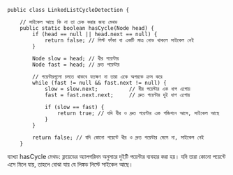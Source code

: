 
```
public class LinkedListCycleDetection {

    // সাইকেল আছে কি না তা চেক করার জন্য মেথড
    public static boolean hasCycle(Node head) {
        if (head == null || head.next == null) {
            return false; // লিস্ট ফাঁকা বা একটি মাত্র নোড থাকলে সাইকেল নেই
        }

        Node slow = head; // ধীর পয়েন্টার
        Node fast = head; // দ্রুত পয়েন্টার

        // পয়েন্টারগুলো চলতে থাকবে যতক্ষণ না তারা একে অপরকে ক্রস করে
        while (fast != null && fast.next != null) {
            slow = slow.next;          // ধীর পয়েন্টার এক ধাপ এগোয়
            fast = fast.next.next;     // দ্রুত পয়েন্টার দুই ধাপ এগোয়

            if (slow == fast) {
                return true; // যদি ধীর ও দ্রুত পয়েন্টার এক পজিশনে আসে, সাইকেল আছে
            }
        }

        return false; // যদি কোনো পয়েন্টে ধীর ও দ্রুত পয়েন্টার মেলে না, সাইকেল নেই
    }
```
ব্যাখ্যা
hasCycle মেথড: ফ্লয়েডের অ্যালগরিদম অনুসারে দুইটি পয়েন্টার ব্যবহার করা হয়। যদি তারা কোনো পয়েন্টে এসে মিলে যায়, তাহলে বোঝা যায় যে লিঙ্কড লিস্টে সাইকেল আছে।
